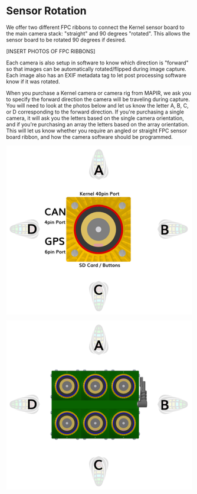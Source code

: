 # Sensor Rotation

We offer two different FPC ribbons to connect the Kernel sensor board to the main camera stack: "straight" and 90 degrees "rotated". This allows the sensor board to be rotated 90 degrees if desired.

[INSERT PHOTOS OF FPC RIBBONS]

Each camera is also setup in software to know which direction is "forward" so that images can be automatically rotated/flipped during image capture. Each image also has an EXIF metadata tag to let post processing software know if it was rotated.

When you purchase a Kernel camera or camera rig from MAPIR, we ask you to specify the forward direction the camera will be traveling during capture. You will need to look at the photos below and let us know the letter A, B, C, or D corresponding to the forward direction. If you're purchasing a single camera, it will ask you the letters based on the single camera orientation, and if you're purchasing an array the letters based on the array orientation. This will let us know whether you require an angled or straight FPC sensor board ribbon, and how the camera software should be programmed.

![](/assets/direction_kernel.png)

![](/assets/direction_array.png)